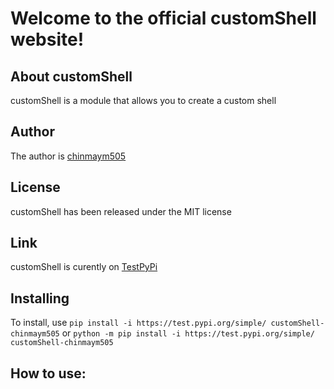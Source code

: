 # Welcome to the official customShell website!
## About customShell
customShell is a module that allows you to create a custom shell

## Author
The author is [chinmaym505](https://github.com/chinmaym505)

## License
customShell has been released under the MIT license

## Link
customShell is curently on [TestPyPi](https://test.pypi.org/project/customShell-chinmaym505/)

## Installing
To install, use `pip install -i https://test.pypi.org/simple/ customShell-chinmaym505` or `python -m pip install -i https://test.pypi.org/simple/ customShell-chinmaym505`
## How to use:
